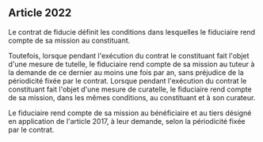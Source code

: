 Article 2022
----
Le contrat de fiducie définit les conditions dans lesquelles le fiduciaire rend
compte de sa mission au constituant.

Toutefois, lorsque pendant l'exécution du contrat le constituant fait l'objet
d'une mesure de tutelle, le fiduciaire rend compte de sa mission au tuteur à la
demande de ce dernier au moins une fois par an, sans préjudice de la périodicité
fixée par le contrat. Lorsque pendant l'exécution du contrat le constituant fait
l'objet d'une mesure de curatelle, le fiduciaire rend compte de sa mission, dans
les mêmes conditions, au constituant et à son curateur.

Le fiduciaire rend compte de sa mission au bénéficiaire et au tiers désigné en
application de l'article 2017, à leur demande, selon la périodicité fixée par le
contrat.
